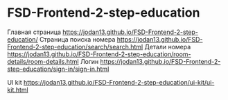 # FSD-Frontend-2-step-education

Главная страница https://jodan13.github.io/FSD-Frontend-2-step-education/
Cтраница поиска номера https://jodan13.github.io/FSD-Frontend-2-step-education/search/search.html
Детали номера https://jodan13.github.io/FSD-Frontend-2-step-education/room-details/room-details.html
Логин https://jodan13.github.io/FSD-Frontend-2-step-education/sign-in/sign-in.html

UI kit https://jodan13.github.io/FSD-Frontend-2-step-education/ui-kit/ui-kit.html

